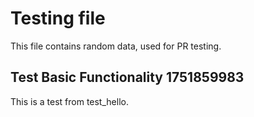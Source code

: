 # Testing file

This file contains random data, used for PR testing.


## Test Basic Functionality 1751859983

This is a test from test_hello.
